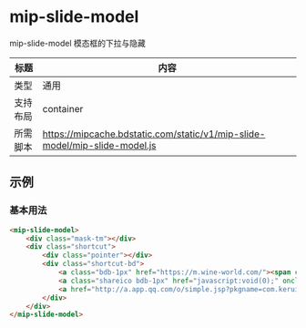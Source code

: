 # mip-slide-model

mip-slide-model 模态框的下拉与隐藏

标题|内容
----|----
类型|通用
支持布局|container
所需脚本|https://mipcache.bdstatic.com/static/v1/mip-slide-model/mip-slide-model.js

## 示例

### 基本用法
```html
<mip-slide-model>
    <div class="mask-tm"></div>
    <div class="shortcut">
        <div class="pointer"></div>
        <div class="shortcut-bd">
            <a class="bdb-1px" href="https://m.wine-world.com/"><span class="iconfont icon-home"></span>首页</a>
            <a class="shareico bdb-1px" href="javascript:void(0);" onclick="call()"><span class="iconfont icon-share"></span>分享</a>
            <a href="http://a.app.qq.com/o/simple.jsp?pkgname=com.keruiyun.redwine"><span class="iconfont icon-download"></span>下载APP</a>
        </div>
    </div>
</mip-slide-model>
```


